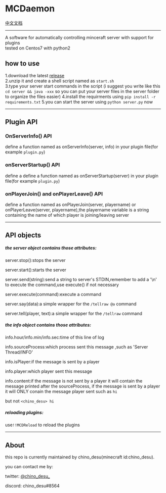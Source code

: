 # MCDaemon

[中文文档](https://github.com/kafuuchino-desu/MCDaemon/blob/master/README_cn.md)

----------
A software for automatically controlling minceraft server with support for plugins  
tested on Centos7 with python2

## how to use

1.download the latest [release](https://github.com/kafuuchino-desu/MCDaemon/releases)  
2.unzip it and create a shell script named as `start.sh`   
3.type your server start commands in the script (i suggest you write like this `cd server && java -xxx` so you can put your server files in the server folder to organize the files easier)
4.install the requirments using `pip install -r requirements.txt`
5.you can start the server using `python server.py` now

------

## Plugin API

### OnServerInfo() API  

define a function named as onServerInfo(server, info) in your plugin file(for example `plugin.py`)  

### onServerStartup() API

define a define a function named as onServerStartup(server) in your plugin file(for example `plugin.py`)  

### onPlayerJoin() and onPlayerLeave() API

define a function named as onPlayerJoin(server, playername) or onPlayerLeave(server, playername),the playername variable is a string containing the name of which player is joining/leaving server

----------

## API objects

##### the server object contains those attributes:

server.stop():stops the server

server.start():starts the server

server.send(string):send a string to server's STDIN,remember to add a '\n' to execute the command,use execute() if not necessary

server.execute(command):execute a command

server.say(data):a simple wrapper for the `/tellraw @a` command

server.tell(player, text):a simple wrapper for the `/tellraw` command

##### the info object contains those attributes:

info.hour/info.min/info.sec:time of this line of log

info.sourceProcess:which process sent this message ,such as 'Server Thread/INFO'

info.isPlayer:if the message is sent by a player

info.player:which player sent this message

info.content:if the message is not sent by a player it will contain the message printed after the sourceProcess, if the message is sent by a player it will ONLY conain the message player sent such as `hi`

but not `<chino_desu> hi`

##### reloading plugins:

use`!!MCDReload` to reload the plugins

-----

## About

this repo is currently maintained by chino_desu(minecraft id:chino_desu).

you can contact me by:

twitter: [@chino_desu_](https://twitter.com/chino_desu_)

discord: chino_desu#8564
